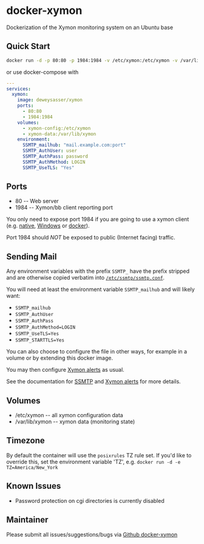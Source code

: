 # docker-xymon

Dockerization of the Xymon monitoring system on an Ubuntu base

## Quick Start

``` bash
docker run -d -p 80:80 -p 1984:1984 -v /etc/xymon:/etc/xymon -v /var/lib/xymon:/var/lib/xymon --name xymon deweysasser/xymon
```

or use docker-compose with

```yaml
---
services:
  xymon:
    image: deweysasser/xymon
    ports:
      - 80:80
      - 1984:1984
    volumes:
      - xymon-config:/etc/xymon
      - xymon-data:/var/lib/xymon
    environment:
      SSMTP_mailhub: "mail.example.com:port"
      SSMTP_AuthUser: user
      SSMTP_AuthPass: password
      SSMTP_AuthMethod: LOGIN
      SSMTP_UseTLS: "Yes"
```

## Ports

* 80 -- Web server
* 1984 -- Xymon/bb client reporting port

You only need to expose port 1984 if you are going to use a xymon
client
(e.g. [native](http://packages.ubuntu.com/trusty/net/xymon-client),
[Windows](http://bbwin.sourceforge.net/) or
[docker](https://hub.docker.com/r/deweysasser/xymon-client/)).

Port 1984 should *NOT* be exposed to public (Internet facing) traffic.

## Sending Mail

Any environment variables with the prefix `SSMTP_` have the prefix
stripped and are otherwise copied verbatim into
[`/etc/ssmtp/ssmtp.conf`](https://linux.die.net/man/5/ssmtp.conf).

You will need at least the environment variable `SSMTP_mailhub` and
will likely want:

* `SSMTP_mailhub`
* `SSMTP_AuthUser`
* `SSMTP_AuthPass`
* `SSMTP_AuthMethod=LOGIN`
* `SSMTP_UseTLS=Yes`
* `SSMTP_STARTTLS=Yes`

You can also choose to configure the file in other ways, for example
in a volume or by extending this docker image.

You may then configure [Xymon
alerts](http://xymon.sourceforge.net/xymon/help/xymon-alerts.html) as
usual.

See the documentation for
[SSMTP](https://linux.die.net/man/5/ssmtp.conf) and [Xymon
alerts](http://xymon.sourceforge.net/xymon/help/xymon-alerts.html) for
more details.

## Volumes

* /etc/xymon -- all xymon configuration data
* /var/lib/xymon -- xymon data (monitoring state)

## Timezone

By default the container will use the `posixrules` TZ rule set. If
you'd like to override this, set the environment variable 'TZ',
e.g. `docker run -d -e TZ=America/New_York`

## Known Issues

* Password protection on cgi directories is currently disabled

## Maintainer

Please submit all issues/suggestions/bugs via
[Github docker-xymon](https://github.com/deweysasser/docker-xymon)
